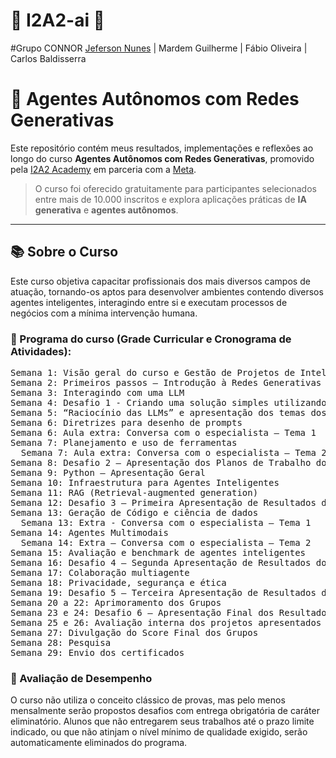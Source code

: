 # 🍁 I2A2-ai 🍁
#Grupo CONNOR
[Jeferson Nunes](https://www.linkedin.com/in/nunesjeferson/) | Mardem Guilherme | Fábio Oliveira | Carlos Baldisserra
# 🚀 Agentes Autônomos com Redes Generativas

Este repositório contém meus resultados, implementações e reflexões ao longo do curso **Agentes Autônomos com Redes Generativas**, promovido pela [I2A2 Academy](https://i2a2.academy) em parceria com a [Meta](https://meta.com.br/).

> O curso foi oferecido gratuitamente para participantes selecionados entre mais de 10.000 inscritos e explora aplicações práticas de **IA generativa** e **agentes autônomos**.

---

## 📚 Sobre o Curso
Este curso objetiva capacitar profissionais dos mais diversos campos de atuação, tornando-os aptos para desenvolver ambientes contendo diversos agentes inteligentes, interagindo entre si e executam processos de negócios com a mínima intervenção humana.

### 📖 Programa do curso (Grade Curricular e Cronograma de Atividades):
<pre>
Semana 1: Visão geral do curso e Gestão de Projetos de Inteligência Artificial  
Semana 2: Primeiros passos – Introdução à Redes Generativas  
Semana 3: Interagindo com uma LLM  
Semana 4: Desafio 1 - Criando uma solução simples utilizando uma LLM  
Semana 5: “Raciocínio das LLMs” e apresentação dos temas dos projetos do curso  
Semana 6: Diretrizes para desenho de prompts  
Semana 6: Aula extra: Conversa com o especialista – Tema 1  
Semana 7: Planejamento e uso de ferramentas  
  Semana 7: Aula extra: Conversa com o especialista – Tema 2  
Semana 8: Desafio 2 – Apresentação dos Planos de Trabalho dos Grupos  
Semana 9: Python – Apresentação Geral  
Semana 10: Infraestrutura para Agentes Inteligentes  
Semana 11: RAG (Retrieval-augmented generation)  
Semana 12: Desafio 3 – Primeira Apresentação de Resultados dos Grupos  
Semana 13: Geração de Código e ciência de dados  
  Semana 13: Extra - Conversa com o especialista – Tema 1  
Semana 14: Agentes Multimodais  
  Semana 14: Extra – Conversa com o especialista – Tema 2  
Semana 15: Avaliação e benchmark de agentes inteligentes  
Semana 16: Desafio 4 – Segunda Apresentação de Resultados dos Grupos  
Semana 17: Colaboração multiagente  
Semana 18: Privacidade, segurança e ética  
Semana 19: Desafio 5 – Terceira Apresentação de Resultados dos Grupos  
Semana 20 a 22: Aprimoramento dos Grupos  
Semana 23 e 24: Desafio 6 – Apresentação Final dos Resultados  
Semana 25 e 26: Avaliação interna dos projetos apresentados  
Semana 27: Divulgação do Score Final dos Grupos  
Semana 28: Pesquisa  
Semana 29: Envio dos certificados  
</pre>

### 📝 Avaliação de Desempenho
O curso não utiliza o conceito clássico de provas, mas pelo menos mensalmente serão propostos desafios com entrega obrigatória de caráter eliminatório. Alunos que não entregarem seus trabalhos até o prazo limite indicado, ou que não atinjam o nível mínimo de qualidade exigido, serão automaticamente eliminados do programa.
